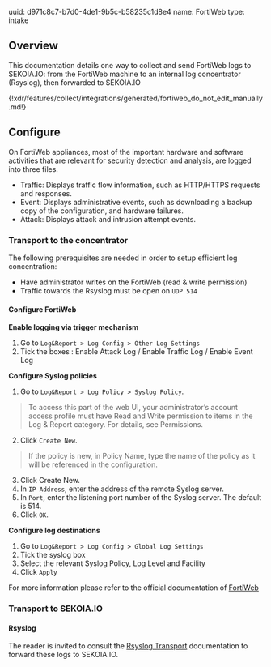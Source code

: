 uuid: d971c8c7-b7d0-4de1-9b5c-b58235c1d8e4
name: FortiWeb
type: intake

## Overview

This documentation details one way to collect and send FortiWeb logs to SEKOIA.IO: from the FortiWeb machine to an internal log concentrator (Rsyslog), then forwarded to SEKOIA.IO

{!xdr/features/collect/integrations/generated/fortiweb_do_not_edit_manually.md!}

## Configure

On FortiWeb appliances, most of the important hardware and software activities that are relevant for security detection and analysis, are logged into three files.

- Traffic: Displays traffic flow information, such as HTTP/HTTPS requests and responses.
- Event: Displays administrative events, such as downloading a backup copy of the configuration, and hardware failures.
- Attack: Displays attack and intrusion attempt events.

### Transport to the concentrator

The following prerequisites are needed in order to setup efficient log concentration:
- Have administrator writes on the FortiWeb (read & write permission)
- Traffic towards the Rsyslog must be open on `UDP 514`

#### Configure FortiWeb

**Enable logging via trigger mechanism**

1. Go to `Log&Report > Log Config > Other Log Settings`
2. Tick the boxes : Enable Attack Log / Enable Traffic Log / Enable Event Log

**Configure Syslog policies**

1. Go to `Log&Report > Log Policy > Syslog Policy`.

> To access this part of the web UI, your administrator’s account access profile must have Read and Write permission to items in the Log & Report category. For details, see Permissions.

2. Click `Create New`.

> If the policy is new, in Policy Name, type the name of the policy as it will be referenced in the configuration.

3. Click Create New.
4. In `IP Address`, enter the address of the remote Syslog server.
5. In `Port`, enter the listening port number of the Syslog server. The default is 514.
6. Click `OK`.

**Configure log destinations**

1. Go to `Log&Report > Log Config > Global Log Settings`
2. Tick the syslog box
3. Select the relevant Syslog Policy, Log Level and Facility
4. Click `Apply`

For more information please refer to the official documentation of [FortiWeb](https://docs.fortinet.com/document/fortiweb/6.1.1/administration-guide/303842/logging)

### Transport to SEKOIA.IO

#### Rsyslog

The reader is invited to consult the [Rsyslog Transport](../../../data_collection/ingestion_methods/rsyslog/) documentation to forward these logs to SEKOIA.IO.
